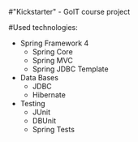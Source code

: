 #"Kickstarter" - GoIT course project

#Used technologies:
<ul>
    <li>Spring Framework 4
        <ul>
            <li>Spring Core</li>
            <li>Spring MVC</li>
            <li>Spring JDBC Template</li>
        </ul>
    </li>
    <li>Data Bases
        <ul>
            <li>JDBC</li>
            <li>Hibernate</li>
        </ul>
    </li>
    <li>Testing
        <ul>
            <li>JUnit</li>
            <li>DBUnit</li>
            <li>Spring Tests</li>
        </ul>
    </li>
</ul>
